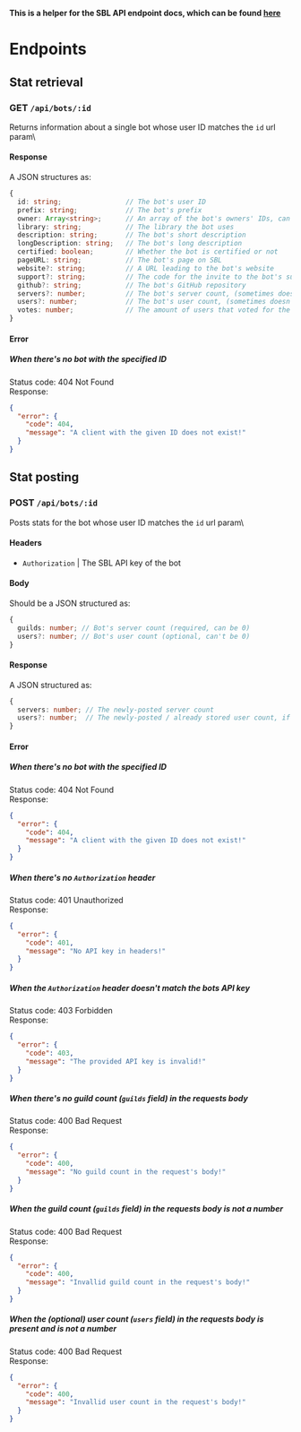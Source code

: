 **This is a helper for the SBL API endpoint docs, which can be found [here](https://spacebots.gitbook.io/tutorial-en/api/stats 'Official SBL docs')**

# Endpoints

## Stat retrieval

### GET `/api/bots/:id`

Returns information about a single bot whose user ID matches the `id` url param\

#### Response

A JSON structures as:

```ts
{
  id: string;                // The bot's user ID
  prefix: string;            // The bot's prefix
  owner: Array<string>;      // An array of the bot's owners' IDs, can sometimes be more than one ID
  library: string;           // The library the bot uses
  description: string;       // The bot's short description
  longDescription: string;   // The bot's long description
  certified: boolean;        // Whether the bot is certified or not
  pageURL: string;           // The bot's page on SBL
  website?: string;          // A URL leading to the bot's website
  support?: string;          // The code for the invite to the bot's support server
  github?: string;           // The bot's GitHub repository
  servers?: number;          // The bot's server count, (sometimes doesn't exist)
  users?: number;            // The bot's user count, (sometimes doesn't exist)
  votes: number;             // The amount of users that voted for the bot on the website, can be 0
}
```

#### Error

##### When there's no bot with the specified ID

Status code: 404 Not Found\
Response:

```json
{
  "error": {
    "code": 404,
    "message": "A client with the given ID does not exist!"
  }
}
```

## Stat posting

### POST `/api/bots/:id`

Posts stats for the bot whose user ID matches the `id` url param\

#### Headers

- `Authorization` | The SBL API key of the bot

#### Body

Should be a JSON structured as:

```ts
{
  guilds: number; // Bot's server count (required, can be 0)
  users?: number; // Bot's user count (optional, can't be 0)
}
```

#### Response

A JSON structured as:

```ts
{
  servers: number; // The newly-posted server count
  users?: number;  // The newly-posted / already stored user count, if exists
}
```

#### Error

##### When there's no bot with the specified ID

Status code: 404 Not Found\
Response:

```json
{
  "error": {
    "code": 404,
    "message": "A client with the given ID does not exist!"
  }
}
```

##### When there's no `Authorization` header

Status code: 401 Unauthorized\
Response:

```json
{
  "error": {
    "code": 401,
    "message": "No API key in headers!"
  }
}
```

##### When the `Authorization` header doesn't match the bots API key

Status code: 403 Forbidden\
Response:

```json
{
  "error": {
    "code": 403,
    "message": "The provided API key is invalid!"
  }
}
```

##### When there's no guild count (`guilds` field) in the requests body

Status code: 400 Bad Request\
Response:

```json
{
  "error": {
    "code": 400,
    "message": "No guild count in the request's body!"
  }
}
```

##### When the guild count (`guilds` field) in the requests body is not a number

Status code: 400 Bad Request\
Response:

```json
{
  "error": {
    "code": 400,
    "message": "Invallid guild count in the request's body!"
  }
}
```

##### When the (optional) user count (`users` field) in the requests body is present and is not a number

Status code: 400 Bad Request\
Response:

```json
{
  "error": {
    "code": 400,
    "message": "Invallid user count in the request's body!"
  }
}
```
